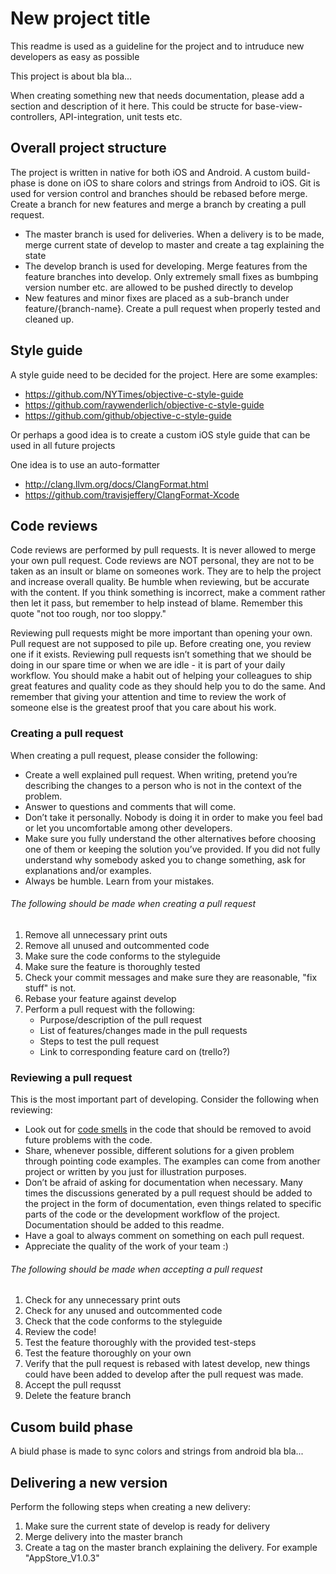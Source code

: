 # New project title
This readme is used as a guideline for the project and to intruduce new developers as easy as possible

This project is about bla bla...

When creating something new that needs documentation, please add a section and description of it here. This could be structe for base-view-controllers, API-integration, unit tests etc.


## Overall project structure
The project is written in native for both iOS and Android. A custom build-phase is done on iOS to share colors and strings from Android to iOS. Git is used for version control and branches should be rebased before merge. Create a branch for new features and merge a branch by creating a pull request.

- The master branch is used for deliveries. When a delivery is to be made, merge current state of develop to master and create a tag explaining the state
- The develop branch is used for developing. Merge features from the feature branches into develop. Only extremely small fixes as bumbping version number etc. are allowed to be pushed directly to develop
- New features and minor fixes are placed as a sub-branch under feature/{branch-name}. Create a pull request when properly tested and cleaned up.

## Style guide
A style guide need to be decided for the project. Here are some examples:
- https://github.com/NYTimes/objective-c-style-guide
- https://github.com/raywenderlich/objective-c-style-guide
- https://github.com/github/objective-c-style-guide

Or perhaps a good idea is to create a custom iOS style guide that can be used in all future projects

One idea is to use an auto-formatter
 - http://clang.llvm.org/docs/ClangFormat.html
 - https://github.com/travisjeffery/ClangFormat-Xcode

## Code reviews
Code reviews are performed by pull requests. It is never allowed to merge your own pull request. Code reviews are NOT personal, they are not to be taken as an insult or blame on someones work. They are to help the project and increase overall quality. Be humble when reviewing, but be accurate with the content. If you think something is incorrect, make a comment rather then let it pass, but remember to help instead of blame. Remember this quote "not too rough, nor too sloppy."

Reviewing pull requests might be more important than opening your own. Pull request are not supposed to pile up. Before creating one, you review one if it exists. Reviewing pull requests isn’t something that we should be doing in our spare time or when we are idle - it is part of your daily workflow. You should make a habit out of helping your colleagues to ship great features and quality code as they should help you to do the same. And remember that giving your attention and time to review the work of someone else is the greatest proof that you care about his work.

### Creating a pull request
When creating a pull request, please consider the following:

- Create a well explained pull request. When writing, pretend you’re describing the changes to a person who is not in the context of the problem.
- Answer to questions and comments that will come.
- Don’t take it personally. Nobody is doing it in order to make you feel bad or let you uncomfortable among other developers.
- Make sure you fully understand the other alternatives before choosing one of them or keeping the solution you’ve provided. If you did not fully understand why somebody asked you to change something, ask for explanations and/or examples.
- Always be humble. Learn from your mistakes.

###### The following should be made when creating a pull request
1. Remove all unnecessary print outs
2. Remove all unused and outcommented code
3. Make sure the code conforms to the styleguide
3. Make sure the feature is thoroughly tested
4. Check your commit messages and make sure they are reasonable, "fix stuff" is not.
5. Rebase your feature against develop
6. Perform a pull request with the following:
    - Purpose/description of the pull request
    - List of features/changes made in the pull requests
    - Steps to test the pull request
    - Link to corresponding feature card on (trello?)


### Reviewing a pull request
This is the most important part of developing. Consider the following when reviewing:
- Look out for [code smells](https://en.wikipedia.org/wiki/Code_smell) in the code that should be removed to avoid future problems with the code.
- Share, whenever possible, different solutions for a given problem through pointing code examples. The examples can come from another project or written by you just for illustration purposes.
- Don’t be afraid of asking for documentation when necessary. Many times the discussions generated by a pull request should be added to the project in the form of documentation, even things related to specific parts of the code or the development workflow of the project. Documentation should be added to this readme.
- Have a goal to always comment on something on each pull request.
- Appreciate the quality of the work of your team :)

###### The following should be made when accepting a pull request
1. Check for any unnecessary print outs
2. Check for any unused and outcommented code
3. Check that the code conforms to the styleguide
4. Review the code!
3. Test the feature thoroughly with the provided test-steps
4. Test the feature thoroughly on your own
4. Verify that the pull request is rebased with latest develop, new things could have been added to develop after the pull request was made.
5. Accept the pull requsst
6. Delete the feature branch

## Cusom build phase

A biuld phase is made to sync colors and strings from android bla bla...

## Delivering a new version
Perform the following steps when creating a new delivery:

1. Make sure the current state of develop is ready for delivery
2. Merge delivery into the master branch
3. Create a tag on the master branch explaining the delivery. For example "AppStore_V1.0.3"
